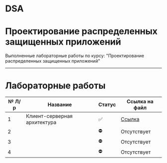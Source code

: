 # DSA

# Проектирование распределенных защищенных приложений
Выполненные лабораторные работы по курсу: "Проектирование распределенных защищенных приложений"
____

# Лабораторные работы

№ Л/р | Название | Статус| Ссылка на файл
----- |----------|-------|------
1 | Клиент-серверная архитектура | ✅ | [Ссылка](https://github.com/neekeetoz/DSA/tree/main/DSA1)
2 |  |  ⛔ | Отсутствует |
3 |  |  ⛔ | Отсутствует |
4 |  | ⛔  | Отсутствует |


